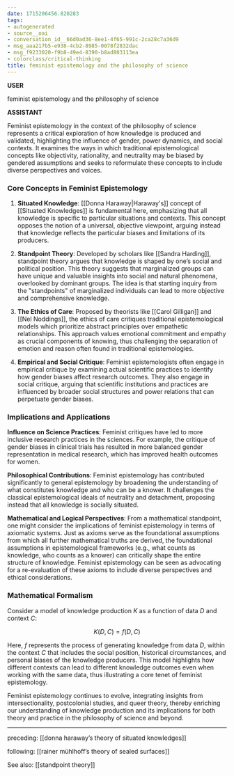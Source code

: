 ```yaml
---
date: 1715206456.820283
tags:
- autogenerated
- source__oai
- conversation_id__66d0ad36-8ee1-4f65-991c-2ca28c7a36d9
- msg_aaa217b5-e938-4cb2-8985-0078f2832dac
- msg_f9233020-f9b8-49e4-8390-b8ad803113ea
- colorclass/critical-thinking
title: feminist epistemology and the philosophy of science
---
```


**USER**

feminist epistemology and the philosophy of science


**ASSISTANT**

Feminist epistemology in the context of the philosophy of science represents a critical exploration of how knowledge is produced and validated, highlighting the influence of gender, power dynamics, and social contexts. It examines the ways in which traditional epistemological concepts like objectivity, rationality, and neutrality may be biased by gendered assumptions and seeks to reformulate these concepts to include diverse perspectives and voices.

### Core Concepts in Feminist Epistemology

1. **Situated Knowledge**:
   [[Donna Haraway|Haraway's]] concept of [[Situated Knowledges]] is fundamental here, emphasizing that all knowledge is specific to particular situations and contexts. This concept opposes the notion of a universal, objective viewpoint, arguing instead that knowledge reflects the particular biases and limitations of its producers.

2. **Standpoint Theory**:
   Developed by scholars like [[Sandra Harding]], standpoint theory argues that knowledge is shaped by one’s social and political position. This theory suggests that marginalized groups can have unique and valuable insights into social and natural phenomena, overlooked by dominant groups. The idea is that starting inquiry from the "standpoints" of marginalized individuals can lead to more objective and comprehensive knowledge.

3. **The Ethics of Care**:
   Proposed by theorists like [[Carol Gilligan]] and [[Nel Noddings]], the ethics of care critiques traditional epistemological models which prioritize abstract principles over empathetic relationships. This approach values emotional commitment and empathy as crucial components of knowing, thus challenging the separation of emotion and reason often found in traditional epistemologies.

4. **Empirical and Social Critique**:
   Feminist epistemologists often engage in empirical critique by examining actual scientific practices to identify how gender biases affect research outcomes. They also engage in social critique, arguing that scientific institutions and practices are influenced by broader social structures and power relations that can perpetuate gender biases.

### Implications and Applications

**Influence on Science Practices**:
Feminist critiques have led to more inclusive research practices in the sciences. For example, the critique of gender biases in clinical trials has resulted in more balanced gender representation in medical research, which has improved health outcomes for women.

**Philosophical Contributions**:
Feminist epistemology has contributed significantly to general epistemology by broadening the understanding of what constitutes knowledge and who can be a knower. It challenges the classical epistemological ideals of neutrality and detachment, proposing instead that all knowledge is socially situated.

**Mathematical and Logical Perspectives**:
From a mathematical standpoint, one might consider the implications of feminist epistemology in terms of axiomatic systems. Just as axioms serve as the foundational assumptions from which all further mathematical truths are derived, the foundational assumptions in epistemological frameworks (e.g., what counts as knowledge, who counts as a knower) can critically shape the entire structure of knowledge. Feminist epistemology can be seen as advocating for a re-evaluation of these axioms to include diverse perspectives and ethical considerations.

### Mathematical Formalism

Consider a model of knowledge production $K$ as a function of data $D$ and context $C$:

$$ K(D, C) = f(D, C) $$

Here, $f$ represents the process of generating knowledge from data $D$, within the context $C$ that includes the social position, historical circumstances, and personal biases of the knowledge producers. This model highlights how different contexts can lead to different knowledge outcomes even when working with the same data, thus illustrating a core tenet of feminist epistemology.

Feminist epistemology continues to evolve, integrating insights from intersectionality, postcolonial studies, and queer theory, thereby enriching our understanding of knowledge production and its implications for both theory and practice in the philosophy of science and beyond.


---

preceding: [[donna haraway’s theory of situated knowledges]]  


following: [[rainer mühlhoff’s theory of sealed surfaces]]

See also: [[standpoint theory]]